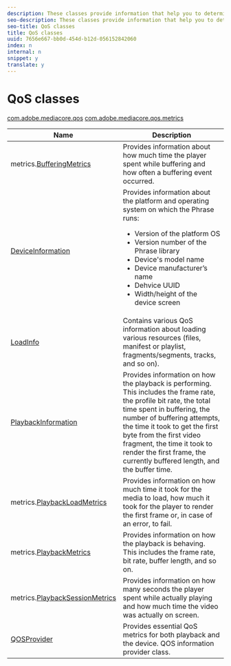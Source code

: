 ```yaml
---
description: These classes provide information that help you to determine how well the player is performing.
seo-description: These classes provide information that help you to determine how well the player is performing.
seo-title: QoS classes
title: QoS classes
uuid: 7656e667-bb0d-454d-b12d-056152842060
index: n
internal: n
snippet: y
translate: y
---
```


# QoS classes


[com.adobe.mediacore.qos](http://help.adobe.com/en_US/primetime/api/psdk/javadoc_1.4/com/adobe/mediacore/qos/package-summary.html)
[com.adobe.mediacore.qos.metrics](http://help.adobe.com/en_US/primetime/api/psdk/javadoc_1.4/com/adobe/mediacore/qos/metrics/package-summary.html)
<table frame="all" colsep="1" rowsep="1" id="table_2893EFF9755149159A4F94E781C76B6E"> 
 <thead> 
  <tr rowsep="1"> 
   <th colname="1" class="entry">Name</th> 
   <th colname="2" class="entry">Description</th> 
  </tr> 
 </thead>
 <tbody> 
  <tr rowsep="1"> 
   <td colname="1"><span class="codeph">metrics.<a href="http://help.adobe.com/en_US/primetime/api/psdk/javadoc_1.4/com/adobe/mediacore/qos/metrics/BufferingMetrics.html" format="html" scope="external">BufferingMetrics</a></span></td> 
   <td colname="2">Provides information about how much time the player spent while buffering and how often a buffering event occurred.</td> 
  </tr> 
  <tr rowsep="1"> 
   <td colname="1"><span class="codeph"><a href="http://help.adobe.com/en_US/primetime/api/psdk/javadoc_1.4/com/adobe/mediacore/qos/DeviceInformation.html" format="html" scope="external">DeviceInformation</a> </span></td> 
   <td colname="2">Provides information about the platform and operating system on which the 
    <ph conkeyref="phrases/primetime-sdk-name">
     Phrase
    </ph> runs: 
    <ul id="ul_0DE69F3B38E84964AB98DCCD11E5E123"> 
     <li id="li_19B2D1889FCA4B0F8FCB0EE8F87353B2">Version of the platform OS</li> 
     <li id="li_CA35F4A48FD34555AC7D7832D5997AD4">Version number of the 
      <ph conkeyref="phrases/primetime-sdk-name">
       Phrase
      </ph> library </li> 
     <li id="li_30D38320C2A3440E92C0A477FFFBF9A0">Device's model name</li> 
     <li id="li_2D15164B987E405685B96A900EBF041D">Device manufacturer’s name</li> 
     <li id="li_B78485CB9580444DB9694404706BA191">Dehvice UUID</li> 
     <li id="li_841EA77499B44F0692192F9DE1A798E4">Width/height of the device screen</li> 
    </ul> </td> 
  </tr> 
  <tr rowsep="1"> 
   <td colname="1"><span class="codeph"><a href="http://help.adobe.com/en_US/primetime/api/psdk/javadoc_1.4/com/adobe/mediacore/qos/LoadInfo.html" format="html" scope="external">LoadInfo</a></span> </td> 
   <td colname="2">Contains various QoS information about loading various resources (files, manifest or playlist, fragments/segments, tracks, and so on).</td> 
  </tr> 
  <tr rowsep="1"> 
   <td colname="1"><span class="codeph"><a href="http://help.adobe.com/en_US/primetime/api/psdk/javadoc_1.4/com/adobe/mediacore/qos/PlaybackInformation.html" format="html" scope="external">PlaybackInformation</a></span> </td> 
   <td colname="2">Provides information on how the playback is performing. This includes the frame rate, the profile bit rate, the total time spent in buffering, the number of buffering attempts, the time it took to get the first byte from the first video fragment, the time it took to render the first frame, the currently buffered length, and the buffer time.</td> 
  </tr> 
  <tr rowsep="1"> 
   <td colname="1"><span class="codeph">metrics.<a href="http://help.adobe.com/en_US/primetime/api/psdk/javadoc_1.4/com/adobe/mediacore/qos/metrics/PlaybackLoadMetrics.html" format="html" scope="external">PlaybackLoadMetrics</a></span> </td> 
   <td colname="2">Provides information on how much time it took for the media to load, how much it took for the player to render the first frame or, in case of an error, to fail.</td> 
  </tr> 
  <tr rowsep="1"> 
   <td colname="1"><span class="codeph">metrics.<a href="http://help.adobe.com/en_US/primetime/api/psdk/javadoc_1.4/com/adobe/mediacore/qos/metrics/PlaybackLoadMetrics.html" format="html" scope="external">PlaybackMetrics</a> </span></td> 
   <td colname="2">Provides information on how the playback is behaving. This includes the frame rate, bit rate, buffer length, and so on.</td> 
  </tr> 
  <tr rowsep="1"> 
   <td colname="1"><span class="codeph">metrics.<a href="http://help.adobe.com/en_US/primetime/api/psdk/javadoc_1.4/com/adobe/mediacore/qos/metrics/PlaybackSessionMetrics.html" format="html" scope="external">PlaybackSessionMetrics</a></span> </td> 
   <td colname="2">Provides information on how many seconds the player spent while actually playing and how much time the video was actually on screen.</td> 
  </tr> 
  <tr rowsep="1"> 
   <td colname="1"><span class="codeph"><a href="http://help.adobe.com/en_US/primetime/api/psdk/javadoc_1.4/com/adobe/mediacore/qos/QOSProvider.html" format="html" scope="external">QOSProvider</a></span></td> 
   <td colname="2">
    <ph>
     Provides essential QoS metrics for both playback and the device.
    </ph>
    <ph>
     QOS information provider class.
    </ph> </td> 
  </tr> 
 </tbody> 
</table>


